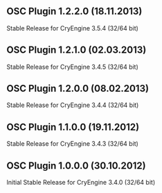 OSC Plugin 1.2.2.0 (18.11.2013)
---------------------------
Stable Release for CryEngine 3.5.4 (32/64 bit)

OSC Plugin 1.2.1.0 (02.03.2013)
---------------------------
Stable Release for CryEngine 3.4.5 (32/64 bit)

OSC Plugin 1.2.0.0 (08.02.2013)
---------------------------
Stable Release for CryEngine 3.4.4 (32/64 bit)

OSC Plugin 1.1.0.0 (19.11.2012)
---------------------------
Stable Release for CryEngine 3.4.3 (32/64 bit)

OSC Plugin 1.0.0.0 (30.10.2012)
---------------------------
Initial Stable Release for CryEngine 3.4.0 (32/64 bit)
